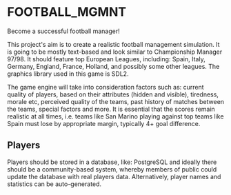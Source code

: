 # FOOTBALL_MGMNT
Become a successful football manager!

This project's aim is to create a realistic football management simulation. It is going to be mostly text-based and look similar to Championship Manager 97/98. It should feature top European Leagues, including: Spain, Italy, Germany, England, France, Holland, and possibly some other leagues. The graphics library used in this game is SDL2. 

The game engine will take into consideration factors such as: current quality of players, based on their attributes (hidden and visible), tiredness, morale etc, perceived quality of the teams, past history of matches between the teams, special factors and more. It is essential that the scores remain realistic at all times, i.e. teams like San Marino playing against top teams like Spain must lose by appropriate margin, typically 4+ goal difference.

Players
-------

Players should be stored in a database, like: PostgreSQL and ideally there should be a community-based system, whereby members of public could update the database with real players data. Alternatively, player names and statistics can be auto-generated. 
